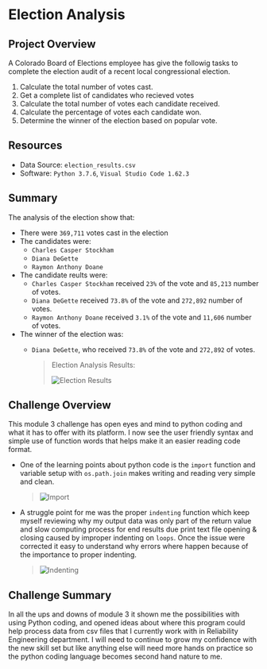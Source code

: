 # Election Analysis

## Project Overview
A Colorado Board of Elections employee has give the followig tasks to complete the election audit of a recent local congressional election.

1. Calculate the total number of votes cast.
2. Get a complete list of candidates who recieved votes
3. Calculate the total number of votes each candidate received.
4. Calculate the percentage of votes each candidate won.
5. Determine the winner of the election based on popular vote.

## Resources
- Data Source: `election_results.csv`
- Software: `Python 3.7.6`, `Visual Studio Code 1.62.3`

## Summary
The analysis of the election show that:
- There were `369,711` votes cast in the election
- The candidates were:
    - `Charles Casper Stockham`
    - `Diana DeGette`
    - `Raymon Anthony Doane`
- The candidate reults were:
    - `Charles Casper Stockham` received `23%` of the vote and `85,213` number of votes.
    - `Diana DeGette` received `73.8%` of the vote and `272,892` number of votes.
    - `Raymon Anthony Doane` received `3.1%` of the vote and `11,606` number of votes.
- The winner of the election was:
    - `Diana DeGette`, who received `73.8%` of the vote and `272,892` of votes.
    
        > Election Analysis Results:
        > 
        > ![Election Results](https://user-images.githubusercontent.com/92836648/142743553-225e3da3-7dd6-4ff4-b1f8-0a3c6dc9f984.png)

## Challenge Overview
This module 3 challenge has open eyes and mind to python coding and what it has to offer with its platform. I now see the user friendly syntax and simple use of function words that helps make it an easier reading code format. 

- One of the learning points about python code is the `import` function and variable setup with `os.path.join` makes writing and reading very simple and clean.
    
    >  ![Import](https://user-images.githubusercontent.com/92836648/142743555-b5695138-7791-4aa3-b10b-78a34c0d8165.png)

- A struggle point for me was the proper `indenting` function which keep myself reviewing why my output data was only part of the return value and slow computing process for end results due print text file opening & closing caused by improper indenting on `loops`. Once the issue were corrected it easy to understand why errors where happen because of the importance to proper indenting.

    >![Indenting ](https://user-images.githubusercontent.com/92836648/142743556-67edfb9c-f70c-4f50-9f92-eaa61516288d.png)

## Challenge Summary
In all the ups and downs of module 3 it shown me the possibilities with using Python coding, and opened ideas about where this program could help process data from csv files that I currently work with in Reliability Engineering department. I will need to continue to grow my confidence with the new skill set but like anything else will need more hands on practice so the python coding language becomes second hand nature to me.
